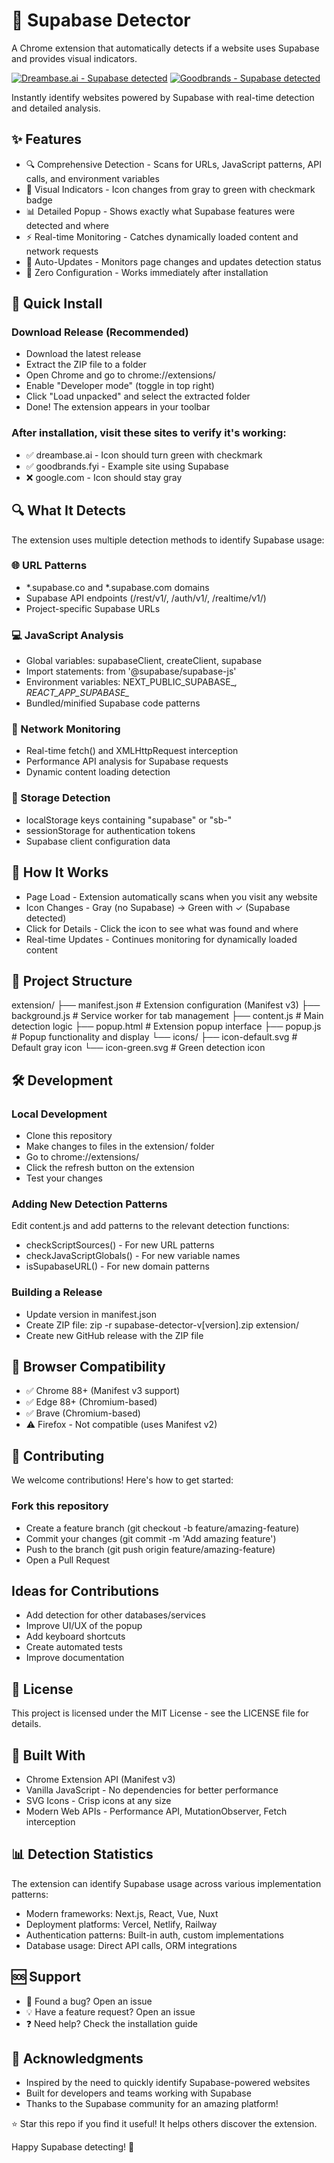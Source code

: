 # 🔧 Supabase Detector
A Chrome extension that automatically detects if a website uses Supabase and provides visual indicators.

[![Dreambase.ai - Supabase detected](assets/dreambase-ai.png)](https://dreambase.ai)
[![Goodbrands - Supabase detected](assets/goodbrands.png)](https://goodbrands.fyi)

Instantly identify websites powered by Supabase with real-time detection and detailed analysis.

## ✨ Features

- 🔍 Comprehensive Detection - Scans for URLs, JavaScript patterns, API calls, and environment variables
- 🎨 Visual Indicators - Icon changes from gray to green with checkmark badge
- 📊 Detailed Popup - Shows exactly what Supabase features were detected and where
- ⚡ Real-time Monitoring - Catches dynamically loaded content and network requests
- 🔄 Auto-Updates - Monitors page changes and updates detection status
- 🚀 Zero Configuration - Works immediately after installation

## 🚀 Quick Install

### Download Release (Recommended)

- Download the latest release
- Extract the ZIP file to a folder
- Open Chrome and go to chrome://extensions/
- Enable "Developer mode" (toggle in top right)
- Click "Load unpacked" and select the extracted folder
- Done! The extension appears in your toolbar


### After installation, visit these sites to verify it's working:

- ✅ dreambase.ai - Icon should turn green with checkmark
- ✅ goodbrands.fyi - Example site using Supabase
- ❌ google.com - Icon should stay gray

## 🔍 What It Detects
The extension uses multiple detection methods to identify Supabase usage:

### 🌐 URL Patterns

- *.supabase.co and *.supabase.com domains
- Supabase API endpoints (/rest/v1/, /auth/v1/, /realtime/v1/)
- Project-specific Supabase URLs

### 💻 JavaScript Analysis

- Global variables: supabaseClient, createClient, supabase
- Import statements: from '@supabase/supabase-js'
- Environment variables: NEXT_PUBLIC_SUPABASE_*, REACT_APP_SUPABASE_*
- Bundled/minified Supabase code patterns

### 🔗 Network Monitoring

- Real-time fetch() and XMLHttpRequest interception
- Performance API analysis for Supabase requests
- Dynamic content loading detection

### 💾 Storage Detection

- localStorage keys containing "supabase" or "sb-"
- sessionStorage for authentication tokens
- Supabase client configuration data

## 📱 How It Works

- Page Load - Extension automatically scans when you visit any website
- Icon Changes - Gray (no Supabase) → Green with ✓ (Supabase detected)
- Click for Details - Click the icon to see what was found and where
- Real-time Updates - Continues monitoring for dynamically loaded content

## 📁 Project Structure
extension/
├── manifest.json       # Extension configuration (Manifest v3)
├── background.js       # Service worker for tab management
├── content.js         # Main detection logic
├── popup.html         # Extension popup interface
├── popup.js          # Popup functionality and display
└── icons/
    ├── icon-default.svg   # Default gray icon
    └── icon-green.svg     # Green detection icon

## 🛠️ Development

### Local Development

- Clone this repository
- Make changes to files in the extension/ folder
- Go to chrome://extensions/
- Click the refresh button on the extension
- Test your changes

### Adding New Detection Patterns
Edit content.js and add patterns to the relevant detection functions:

- checkScriptSources() - For new URL patterns
- checkJavaScriptGlobals() - For new variable names
- isSupabaseURL() - For new domain patterns

### Building a Release

- Update version in manifest.json
- Create ZIP file: zip -r supabase-detector-v[version].zip extension/
- Create new GitHub release with the ZIP file

## 🧩 Browser Compatibility

- ✅ Chrome 88+ (Manifest v3 support)
- ✅ Edge 88+ (Chromium-based)
- ✅ Brave (Chromium-based)
- ⚠️ Firefox - Not compatible (uses Manifest v2)

## 🤝 Contributing
We welcome contributions! Here's how to get started:

### Fork this repository
- Create a feature branch (git checkout -b feature/amazing-feature)
- Commit your changes (git commit -m 'Add amazing feature')
- Push to the branch (git push origin feature/amazing-feature)
- Open a Pull Request

## Ideas for Contributions

- Add detection for other databases/services
- Improve UI/UX of the popup
- Add keyboard shortcuts
- Create automated tests
- Improve documentation

## 📄 License
This project is licensed under the MIT License - see the LICENSE file for details.

## 🎯 Built With

- Chrome Extension API (Manifest v3)
- Vanilla JavaScript - No dependencies for better performance
- SVG Icons - Crisp icons at any size
- Modern Web APIs - Performance API, MutationObserver, Fetch interception

## 📊 Detection Statistics
The extension can identify Supabase usage across various implementation patterns:

- Modern frameworks: Next.js, React, Vue, Nuxt
- Deployment platforms: Vercel, Netlify, Railway
- Authentication patterns: Built-in auth, custom implementations
- Database usage: Direct API calls, ORM integrations

## 🆘 Support

- 🐛 Found a bug? Open an issue
- 💡 Have a feature request? Open an issue
- ❓ Need help? Check the installation guide

## 🌟 Acknowledgments

- Inspired by the need to quickly identify Supabase-powered websites
- Built for developers and teams working with Supabase
- Thanks to the Supabase community for an amazing platform!


⭐ Star this repo if you find it useful! It helps others discover the extension.

Happy Supabase detecting! 🚀
